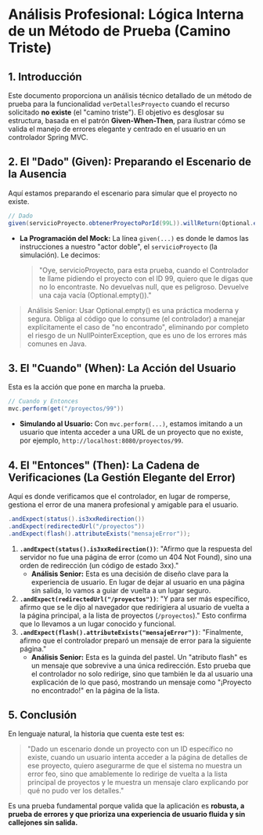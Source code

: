 # **Análisis Profesional: Lógica Interna de un Método de Prueba (Camino Triste)**

## **1. Introducción**

Este documento proporciona un análisis técnico detallado de un método de prueba para la funcionalidad `verDetallesProyecto` cuando el recurso solicitado **no existe** (el "camino triste"). El objetivo es desglosar su estructura, basada en el patrón **Given-When-Then**, para ilustrar cómo se valida el manejo de errores elegante y centrado en el usuario en un controlador Spring MVC.

## **2. El "Dado" (Given): Preparando el Escenario de la Ausencia**

Aquí estamos preparando el escenario para simular que el proyecto no existe.

```java
// Dado
given(servicioProyecto.obtenerProyectoPorId(99L)).willReturn(Optional.empty());

```

- **La Programación del Mock:** La línea `given(...)` es donde le damos las instrucciones a nuestro "actor doble", el `servicioProyecto` (la simulación). Le decimos:

  > "Oye, servicioProyecto, para esta prueba, cuando el Controlador te llame pidiendo el proyecto con el ID 99, quiero que le digas que no lo encontraste. No devuelvas null, que es peligroso. Devuelve una caja vacía (Optional.empty())."
>

> Análisis Senior: Usar Optional.empty() es una práctica moderna y segura. Obliga al código que lo consume (el controlador) a manejar explícitamente el caso de "no encontrado", eliminando por completo el riesgo de un NullPointerException, que es uno de los errores más comunes en Java.
>

## **3. El "Cuando" (When): La Acción del Usuario**

Esta es la acción que pone en marcha la prueba.

```java
// Cuando y Entonces
mvc.perform(get("/proyectos/99"))

```

- **Simulando al Usuario:** Con `mvc.perform(...)`, estamos imitando a un usuario que intenta acceder a una URL de un proyecto que no existe, por ejemplo, `http://localhost:8080/proyectos/99`.

## **4. El "Entonces" (Then): La Cadena de Verificaciones (La Gestión Elegante del Error)**

Aquí es donde verificamos que el controlador, en lugar de romperse, gestiona el error de una manera profesional y amigable para el usuario.

```java
.andExpect(status().is3xxRedirection())
.andExpect(redirectedUrl("/proyectos"))
.andExpect(flash().attributeExists("mensajeError"));

```

1. **`.andExpect(status().is3xxRedirection())`**: "Afirmo que la respuesta del servidor no fue una página de error (como un 404 Not Found), sino una orden de redirección (un código de estado 3xx)."
    - **Análisis Senior:** Esta es una decisión de diseño clave para la experiencia de usuario. En lugar de dejar al usuario en una página sin salida, lo vamos a guiar de vuelta a un lugar seguro.
2. **`.andExpect(redirectedUrl("/proyectos"))`**: "Y para ser más específico, afirmo que se le dijo al navegador que redirigiera al usuario de vuelta a la página principal, a la lista de proyectos (`/proyectos`)." Esto confirma que lo llevamos a un lugar conocido y funcional.
3. **`.andExpect(flash().attributeExists("mensajeError"))`**: "Finalmente, afirmo que el controlador preparó un mensaje de error para la siguiente página."
    - **Análisis Senior:** Esta es la guinda del pastel. Un "atributo flash" es un mensaje que sobrevive a una única redirección. Esto prueba que el controlador no solo redirige, sino que también le da al usuario una explicación de lo que pasó, mostrando un mensaje como "¡Proyecto no encontrado!" en la página de la lista.

## **5. Conclusión**

En lenguaje natural, la historia que cuenta este test es:

> "Dado un escenario donde un proyecto con un ID específico no existe, cuando un usuario intenta acceder a la página de detalles de ese proyecto, quiero asegurarme de que el sistema no muestra un error feo, sino que amablemente lo redirige de vuelta a la lista principal de proyectos y le muestra un mensaje claro explicando por qué no pudo ver los detalles."
>

Es una prueba fundamental porque valida que la aplicación es **robusta, a prueba de errores y que prioriza una experiencia de usuario fluida y sin callejones sin salida.**